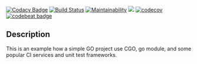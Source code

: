 [![Codacy Badge](https://api.codacy.com/project/badge/Grade/b12d443bca14495f8b8085763c95ab21)](https://app.codacy.com/manual/sangshuduo/cgo_ci_helloworld?utm_source=github.com&utm_medium=referral&utm_content=sangshuduo/cgo_ci_helloworld&utm_campaign=Badge_Grade_Dashboard)
[![Build Status](https://travis-ci.org/sangshuduo/cgo_ci_helloworld.svg?branch=develop)](https://travis-ci.org/sangshuduo/cgo_ci_helloworld)
[![Maintainability](https://api.codeclimate.com/v1/badges/da38aa4a21725ecfd609/maintainability)](https://codeclimate.com/github/sangshuduo/cgo_ci_helloworld/maintainability)
<a href="https://codeclimate.com/github/sangshuduo/cgo_ci_helloworld/test_coverage"><img src="https://api.codeclimate.com/v1/badges/da38aa4a21725ecfd609/test_coverage" /></a>
[![codecov](https://codecov.io/gh/sangshuduo/cgo_ci_helloworld/branch/develop/graph/badge.svg)](https://codecov.io/gh/sangshuduo/cgo_ci_helloworld)
[![codebeat badge](https://codebeat.co/badges/1ebd1e3b-03d4-438a-b95e-7dfaecb3fa4e)](https://codebeat.co/projects/github-com-sangshuduo-cgo_ci_helloworld-develop)

## Description

This is an example how a simple GO project use CGO, go module, and some popular CI services and unit test frameworks.
